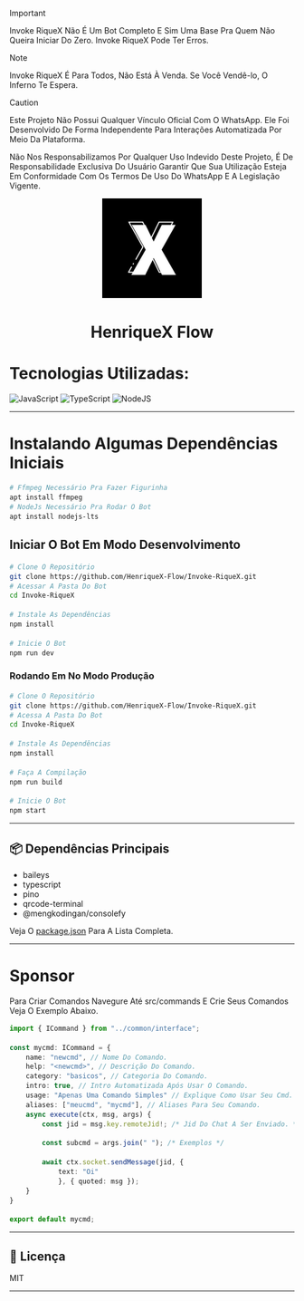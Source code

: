 > [!IMPORTANT]
> Invoke RiqueX Não É Um Bot Completo E Sim Uma Base Pra Quem Não Queira Iniciar Do Zero.
> Invoke RiqueX Pode Ter Erros.

> [!NOTE]
> Invoke RiqueX É Para Todos, Não Está À Venda. Se Você Vendê-lo, O Inferno Te Espera.

> [!CAUTION]
> Este Projeto Não Possui Qualquer Vínculo Oficial Com O WhatsApp. Ele Foi Desenvolvido De Forma Independente Para Interações Automatizada Por Meio Da Plataforma.
>
> Não Nos Responsabilizamos Por Qualquer Uso Indevido Deste Projeto, É De Responsabilidade Exclusiva Do Usuário Garantir Que Sua Utilização Esteja Em Conformidade Com Os Termos De Uso Do WhatsApp E A Legislação Vigente.

<p align="center">
<img src="./media/doc.jpg" width="35%" style="margin-left": auto;margin-right: auto;display: block;">
</p>
<h1 align="center">HenriqueX Flow</h1>

# Tecnologias Utilizadas:

![JavaScript](https://img.shields.io/badge/javascript-%23323330.svg?style=for-the-badge&logo=javascript&logoColor=%23F7DF1E) ![TypeScript](https://img.shields.io/badge/typescript-%23007ACC.svg?style=for-the-badge&logo=typescript&logoColor=white) ![NodeJS](https://img.shields.io/badge/node.js-6DA55F?style=for-the-badge&logo=node.js&logoColor=white)

---

# Instalando Algumas Dependências Iniciais

```bash
# Ffmpeg Necessário Pra Fazer Figurinha
apt install ffmpeg
# NodeJs Necessário Pra Rodar O Bot
apt install nodejs-lts
```

## Iniciar O Bot Em Modo Desenvolvimento

```bash
# Clone O Repositório
git clone https://github.com/HenriqueX-Flow/Invoke-RiqueX.git
# Acessar A Pasta Do Bot
cd Invoke-RiqueX

# Instale As Dependências
npm install

# Inicie O Bot
npm run dev
```

### Rodando Em No Modo Produção

```bash
# Clone O Repositório
git clone https://github.com/HenriqueX-Flow/Invoke-RiqueX.git
# Acessa A Pasta Do Bot
cd Invoke-RiqueX

# Instale As Dependências
npm install

# Faça A Compilação
npm run build

# Inicie O Bot
npm start
```

---

## 📦 Dependências Principais

- baileys
- typescript
- pino
- qrcode-terminal
- @mengkodingan/consolefy

Veja O [package.json](https://github.com/HenriqueX-Flow/Invoke-RiqueX/blob/main/package.json) Para A Lista Completa.

---

# Sponsor

Para Criar Comandos Navegure Até src/commands E Crie Seus Comandos Veja O Exemplo Abaixo.

```typescript
import { ICommand } from "../common/interface";

const mycmd: ICommand = {
    name: "newcmd", // Nome Do Comando.
    help: "<newcmd>", // Descrição Do Comando.
    category: "basicos", // Categoria Do Comando.
    intro: true, // Intro Automatizada Após Usar O Comando.
    usage: "Apenas Uma Comando Simples" // Explique Como Usar Seu Cmd.
    aliases: ["meucmd", "mycmd"], // Aliases Para Seu Comando.
    async execute(ctx, msg, args) {
        const jid = msg.key.remoteJid!; /* Jid Do Chat A Ser Enviado. */

        const subcmd = args.join(" "); /* Exemplos */

        await ctx.socket.sendMessage(jid, {
            text: "Oi"
            }, { quoted: msg });
    }
}

export default mycmd;
```

---

## 📝 Licença

MIT

---
